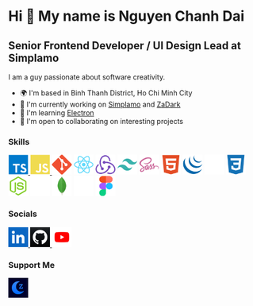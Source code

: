 Hi 👋 My name is Nguyen Chanh Dai
=================================

Senior Frontend Developer / UI Design Lead at Simplamo
-------------------------

I am a guy passionate about software creativity.

* 🌍 I'm based in Binh Thanh District, Ho Chi Minh City
* 🚀 I'm currently working on [Simplamo](https://simplamo.com) and [ZaDark](https://zadark.quaric.com)
* 🧠 I'm learning [Electron](https://www.electronjs.org/)
* 🤝 I'm open to collaborating on interesting projects

### Skills

<a href="https://www.typescriptlang.org/" target="_blank" rel="noreferrer"> <img src="./images/skills/typescript-colored.svg" width="40" height="40" alt="TypeScript" /> </a>
<a href="https://developer.mozilla.org/en-US/docs/Web/JavaScript" target="_blank" rel="noreferrer"> <img src="./images/skills/javascript-colored.svg" width="40" height="40" alt="JavaScript" /> </a>
<a href="https://git-scm.com/" target="_blank" rel="noreferrer"><img src="./images/skills/git-colored.svg" width="40" height="40" alt="Git" /></a>
<a href="https://reactjs.org/" target="_blank" rel="noreferrer"><img src="./images/skills/react-colored.svg" width="40" height="40" alt="React" /></a>
<a href="https://redux.js.org/" target="_blank" rel="noreferrer"><img src="./images/skills/redux-colored.svg" width="40" height="40" alt="Redux" /></a>
<a href="https://tailwindcss.com/" target="_blank" rel="noreferrer"><img src="./images/skills/tailwindcss-colored.svg" width="40" height="40" alt="TailwindCSS" /></a>
<a href="https://sass-lang.com/" target="_blank" rel="noreferrer"><img src="./images/skills/sass-colored.svg" width="40" height="40" alt="Sass" /></a>
<a href="https://developer.mozilla.org/en-US/docs/Glossary/HTML5" target="_blank" rel="noreferrer"><img src="./images/skills/html5-colored.svg" width="40" height="40" alt="HTML5" /></a>
<a href="https://jquery.com/" target="_blank" rel="noreferrer"><img src="./images/skills/jquery-colored.svg" width="40" height="40" alt="JQuery" /></a>
<a href="https://nextjs.org/docs" target="_blank" rel="noreferrer"><img src="./images/skills/nextjs-colored-dark.svg" width="40" height="40" alt="NextJs" /></a>
<a href="https://www.w3.org/TR/CSS/#css" target="_blank" rel="noreferrer"><img src="./images/skills/css3-colored.svg" width="40" height="40" alt="CSS3" /></a>
<a href="https://nodejs.org/en/" target="_blank" rel="noreferrer"><img src="./images/skills/nodejs-colored.svg" width="40" height="40" alt="NodeJS" /></a>
<a href="https://expressjs.com/" target="_blank" rel="noreferrer"><img src="./images/skills/express-colored-dark.svg" width="40" height="40" alt="Express" /></a>
<a href="https://www.mongodb.com/" target="_blank" rel="noreferrer"><img src="./images/skills/mongodb-colored.svg" width="40" height="40" alt="MongoDB" /></a>
<a href="https://www.adobe.com/uk/products/photoshop.html" target="_blank" rel="noreferrer"><img src="./images/skills/photoshop-colored-dark.svg" width="40" height="40" alt="Photoshop" /></a>
<a href="https://www.figma.com/" target="_blank" rel="noreferrer"><img src="./images/skills/figma-colored.svg" width="40" height="40" alt="Figma" /></a>

### Socials

<a href="https://www.linkedin.com/in/iamncdai" target="_blank" rel="noreferrer">
  <img src="./images/socials/LINKEDIN.png" width="40" height="40" alt="LinkedIn" />
</a>
<a href="https://www.github.com/iamncdai" target="_blank" rel="noreferrer">
  <img src="./images/socials/GITHUB.png" width="40" height="40" alt="GitHub" />
</a>
<a href="https://www.youtube.com/@ncdai" target="_blank" rel="noreferrer">
  <img src="./images/socials/YOUTUBE.png" width="40" height="40" alt="YouTube" />
</a>

### Support Me

<a href="https://zadark.quaric.com/donate" target="_blank" rel="noreferrer">
  <img src="./images/socials/ZADARK.png" width="40" height="40" alt="LinkedIn" />
</a>
